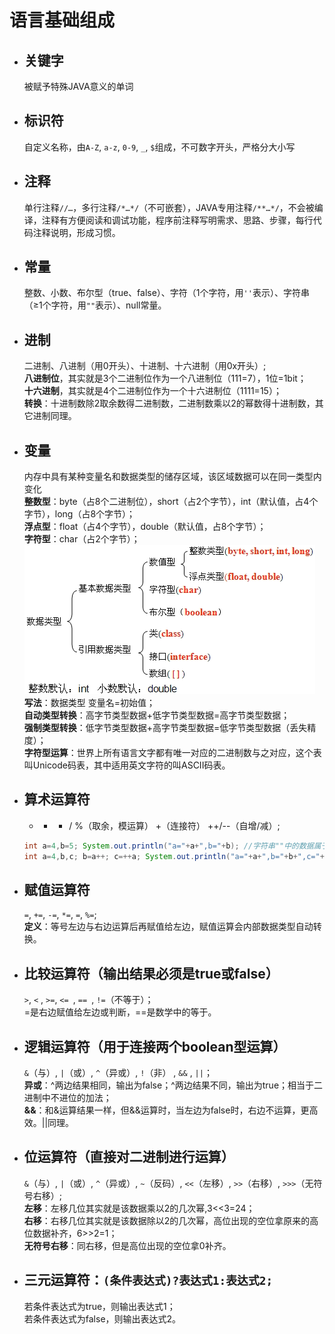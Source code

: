 # 语言基础组成
* ## 关键字 ##  
  被赋予特殊JAVA意义的单词

* ## 标识符 ##  
  自定义名称，由`A-Z`, `a-z`, `0-9`, `_`, `$`组成，不可数字开头，严格分大小写

* ## 注释 ##  
    单行注释`//…`，多行注释`/*…*/`（不可嵌套），JAVA专用注释`/**…*/`，不会被编译，注释有方便阅读和调试功能，程序前注释写明需求、思路、步骤，每行代码注释说明，形成习惯。

* ## 常量 ##  
  整数、小数、布尔型（true、false）、字符（1个字符，用`''`表示）、字符串（≥1个字符，用`""`表示）、null常量。

* ## 进制 ##  
  二进制、八进制（用0开头）、十进制、十六进制（用0x开头）;   
  **八进制位**，其实就是3个二进制位作为一个八进制位（111=7），1位=1bit；  
  **十六进制**，其实就是4个二进制位作为一个十六进制位（1111=15）；  
  **转换**：十进制数除2取余数得二进制数，二进制数乘以2的幂数得十进制数，其它进制同理。  

* ## 变量 ##  
  内存中具有某种变量名和数据类型的储存区域，该区域数据可以在同一类型内变化  
  **整数型**：byte（占8个二进制位），short（占2个字节），int（默认值，占4个字节），long（占8个字节）；  
  **浮点型**：float（占4个字节），double（默认值，占8个字节）；  
  **字符型**：char（占2个字节）；  
  ![数据类型](https://github.com/Ansonnnnn/NotesForJava/blob/master/pic/03.png)  
  **写法**：数据类型 变量名=初始值；  
  **自动类型转换**：高字节类型数据+低字节类型数据=高字节类型数据；  
  **强制类型转换**：低字节类型数据+高字节类型数据=低字节类型数据（丢失精度）；  
  **字符型运算**：世界上所有语言文字都有唯一对应的二进制数与之对应，这个表叫Unicode码表，其中适用英文字符的叫ASCII码表。  

* ## 算术运算符 ##
  +  -  *  /  %（取余，模运算） +（连接符） ++/--（自增/减）;    
  ```Java
  int a=4,b=5; System.out.println("a="+a+",b="+b); //字符串""中的数据属于常量，照抄，输出"a=4,b=5"  
  int a=4,b,c; b=a++; c=++a; System.out.println("a="+a+",b="+b+",c="+c); //输出a=6,b=4,c=6，代码顺序执行，a++先将自身4赋给b，再自增为5，第三句++a先自增为6后，再将6赋值给c。
  ```

* ## 赋值运算符 ##
  `=`, `+=`, `-=`, `*=`, `=`, `%=`;    
  **定义**：等号左边与右边运算后再赋值给左边，赋值运算会内部数据类型自动转换。

* ## 比较运算符（输出结果必须是true或false） ## 
  `>`, `<` , `>=`,  `<= `, `== `, `!=`（不等于）；   
  =是右边赋值给左边或判断，==是数学中的等于。

* ## 逻辑运算符（用于连接两个boolean型运算） ##   
  `&`（与）, `|`（或）,  `^`（异或）,   `!`（非） ,  `&&`  ,  `||`；    
  **异或**：^两边结果相同，输出为false；^两边结果不同，输出为true；相当于二进制中不进位的加法；  
  **&&**：和&运算结果一样，但&&运算时，当左边为false时，右边不运算，更高效。||同理。
 
* ## 位运算符（直接对二进制进行运算） ##   
  `&`（与）,   `|`（或）,   `^`（异或）,  `~`（反码）,  `<<`（左移）,  `>>`（右移）,  `>>>`（无符号右移）;  
  **左移**：左移几位其实就是该数据乘以2的几次幂,3<<3=24；  
  **右移**：右移几位其实就是该数据除以2的几次幂，高位出现的空位拿原来的高位数据补齐，6>>2=1；  
  **无符号右移**：同右移，但是高位出现的空位拿0补齐。  

* ## 三元运算符：`(条件表达式)?表达式1:表达式2;` ##  
  若条件表达式为true，则输出表达式1；  
  若条件表达式为false，则输出表达式2。
